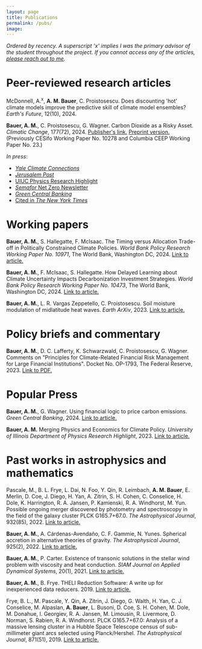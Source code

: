 ```yaml
---
layout: page
title: Publications
permalink: /pubs/
image: 
---
```


*Ordered by recency. A superscript 'x' implies I was the primary advisor of the student throughout the project. If you cannot access any of the articles, [please reach out to me](https://www.ambauer.com/contact/).*

# Peer-reviewed research articles
McDonnell, A.<sup>x</sup>, **A. M. Bauer**, C. Proistosescu. Does discounting 'hot' climate models improve the predictive skill of climate model ensembles? *Earth's Future*, 12(10), 2024.

**Bauer, A. M.**, C. Proistosescu, G. Wagner. Carbon Dioxide as a Risky Asset. *Climatic Change*, 177(72), 2024. [Publisher's link.](https://link.springer.com/article/10.1007/s10584-024-03724-3) [Preprint version.](/files/papers/cap6/BPW_CarbonDioxideRiskyAsset_ClimChange_FINAL.pdf) (Previously CESifo Working Paper No. 10278 and Columbia CEEP Working Paper No. 23.)

*In press*:
- [*Yale Climate Connections*](https://yaleclimateconnections.org/2023/04/drastic-climate-action-is-the-best-course-for-economic-growth-new-study-finds/)
- [*Jerusalem Post*](https://www.jpost.com/environment-and-climate-change/article-739316)
- [UIUC Physics Research Highlight](https://physics.illinois.edu/research/highlights/climatemodelling)
- [*Semafor* Net Zero Newsletter](https://www.semafor.com/newsletter/05/08/2024/semafor-net-zero-a-tipping-point-for-power?utm_source=nowshare&utm_medium=climate&utm_campaign=flagshipnumbered4#e)
- [*Green Central Banking*](https://greencentralbanking.com/2024/05/23/using-financial-logic-to-price-carbon-emissions/?utm_source=linkedin&utm_medium=social&utm_campaign=news)
- [Cited in *The New York Times*](https://www.nytimes.com/2024/06/20/business/economy/financial-industry-climate.html?unlocked_article_code=1.1U0.yMjT.ca0e93qLXO-B&smid=url-share)

# Working papers
**Bauer, A. M.**, S. Hallegatte, F. McIsaac. The Timing versus Allocation Trade-off in Politically Constrained Climate Policies. *World Bank Policy Research Working Paper No. 10971*, The World Bank, Washington DC, 2024. [Link to article.](https://documents.worldbank.org/en/publication/documents-reports/documentdetail/099144211072445400/idu166da20581c28314e5619c6512a33b683eb58)

**Bauer, A. M.**, F. McIsaac, S. Hallegatte. How Delayed Learning about Climate Uncertainty Impacts Decarbonization Investment Strategies. *World Bank Policy Research Working Paper No. 10473*, The World Bank, Washington DC, 2024. [Link to article.](https://documents.worldbank.org/en/publication/documents-reports/documentdetail/099829103282438373/idu1f2d86d77127091490d1a6df1dc342f15d10b)

**Bauer, A. M.**, L. R. Vargas Zeppetello, C. Proistosescu. Soil moisture modulation of midlatitude heat waves. *Earth ArXiv*, 2023. [Link to article.](https://eartharxiv.org/repository/view/5009/)

# Policy briefs and commentary
**Bauer, A. M.**, D. C. Lafferty, K. Schwarzwald, C. Proistosescu, G. Wagner. Comments on "Principles for Climate-Related Financial Risk Management for Large Financial Institutions". Docket No. OP-1793, The Federal Reserve, 2023. [Link to PDF.](/files/reports/fed/BLSPW_FedClimateRiskComment.pdf)

# Popular Press
**Bauer, A. M.**, G. Wagner. Using financial logic to price carbon emissions. *Green Central Banking*, 2024. [Link to article.](https://greencentralbanking.com/2024/05/23/using-financial-logic-to-price-carbon-emissions/)

**Bauer, A. M.** Merging Physics and Economics for Climate Policy. *University of Illinois Department of Physics Research Highlight*, 2023. [Link to article.](https://physics.illinois.edu/research/highlights/climatemodelling)

# Past works in astrophysics and mathematics
Pascale, M., B. L. Frye, L. Dai, N. Foo, Y. Qin, R. Leimbach, **A. M. Bauer**, E. Merlin, D. Coe, J. Diego, H. Yan, A. Zitrin, S. H. Cohen, C. Conselice, H. Dole, K. Harrington, R. A. Jansen, P. Kamienski, R. A. Windhorst, M. Yun. Possible ongoing merger discovered by photometry and spectroscopy in the field of the galaxy cluster PLCK G165.7+67.0. *The Astrophysical Journal*, 932(85), 2022. [Link to article.](https://iopscience.iop.org/article/10.3847/1538-4357/ac6ce9/meta)

**Bauer, A. M.**, A. Cárdenas-Avendaño, C. F. Gammie, N. Yunes. Spherical accretion in alternative theories of gravity. *The Astrophysical Journal*, 925(2), 2022. [Link to article.](https://iopscience.iop.org/article/10.3847/1538-4357/ac3a03)

**Bauer, A. M.**, P. Carter. Existence of transonic solutions in the stellar wind problem with viscosity and heat conduction. *SIAM Journal on Applied Dynamical Systems*, 20(1), 2021. [Link to article.](https://epubs.siam.org/doi/10.1137/20M1314240)

**Bauer, A. M.**, B. Frye. THELI Reduction Software: A write up for inexperienced data reducers. 2019. [Link to article.](https://www.cloudynights.com/topic/679713-write-up-for-inexperienced-theli-users/)

Frye, B. L., M. Pascale, Y. Qin, A. Zitrin, J. Diego, G. Walth, H. Yan, C. J. Conselice, M. Alpaslan, **A. Bauer**, L. Busoni, D. Coe, S. H. Cohen, M. Dole, M. Donahue, I. Georgiev, R. A. Jansen, M. Limousin, R. Livermore, D. Norman, S. Rabien, R. A. Windhorst. PLCK G165.7+67.0: Analysis of a massive lensing cluster in a Hubble Space Telescope census of sub-millimeter giant arcs selected using Planck/Hershel. *The Astrophysical Journal*, 871(51), 2019. [Link to article.](https://iopscience.iop.org/article/10.3847/1538-4357/aaeff7)
